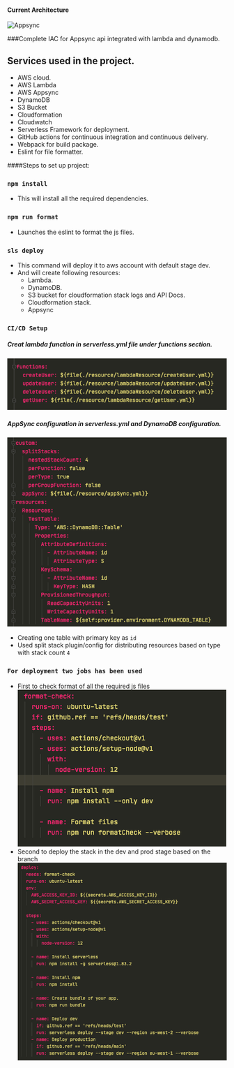 #### Current Architecture
![Appsync](https://appsync-deploy-docs.s3.ap-south-1.amazonaws.com/appsync.PNG)

###Complete IAC for Appsync api integrated with lambda and dynamodb.

## Services used in the project.
  - AWS cloud.
  - AWS Lambda
  - AWS Appsync
  - DynamoDB
  - S3 Bucket
  - Cloudformation
  - Cloudwatch
  - Serverless Framework for deployment.
  - GitHub actions for continuous integration and continuous delivery.
  - Webpack for build package.
  - Eslint for file formatter.

####Steps to set up project:

### `npm install`
 - This will install all the required dependencies.

### `npm run format`
 - Launches the eslint to format the js files.

### `sls deploy`
 - This command will deploy it to aws account with default stage dev.
 - And will create following resources:
    - Lambda.
    - DynamoDB.
    - S3 bucket for cloudformation stack logs and API Docs.
    - Cloudformation stack.
    - Appsync
    
### `CI/CD Setup`
##### Creat lambda function in serverless.yml file under functions section.
![functions](./img/functions.png?raw=true)

##### AppSync configuration in serverless.yml and DynamoDB configuration.
![functions](./img/appsync.png?raw=true)
  - Creating one table with primary key as `id`
  - Used split stack plugin/config for distributing resources based on type with stack count `4`
 
### `For deployment two jobs has been used`
 - First to check format of all the required js files
![format](./img/format.png?raw=true)
 - Second to deploy the stack in the dev and prod stage based on the branch
![deploy](./img/deploy.png?raw=true)


